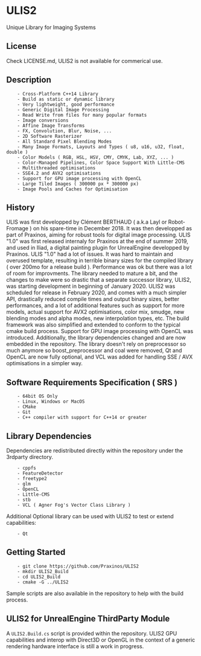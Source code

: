 # ULIS2
Unique Library for Imaging Systems

## License
Check LICENSE.md, ULIS2 is not available for commerical use.

## Description
        - Cross-Platform C++14 Library
        - Build as static or dynamic library
        - Very lightweight, good performance
        - Generic Digital Image Processing
        - Read Write from files for many popular formats
        - Image conversions
        - Affine Image Transforms
        - FX, Convolution, Blur, Noise, ...
        - 2D Software Rasterizer
        - All Standard Pixel Blending Modes
        - Many Image Formats, Layouts and Types ( u8, u16, u32, float, double )
        - Color Models ( RGB, HSL, HSV, CMY, CMYK, Lab, XYZ, ... )
        - Color-Managed Pipelines, Color Space Support With Little-CMS
        - Multithreaded optimisations
        - SSE4.2 and AVX2 optimisations
        - Support for GPU image processing with OpenCL
        - Large Tiled Images ( 300000 px * 300000 px)
        - Image Pools and Caches for Optimisation

## History
ULIS was first developped by Clément BERTHAUD ( a.k.a Layl or Robot-Fromage ) on his spare-time in December 2018.
It was then developped as part of Praxinos, aiming for robust tools for digital image processing.
ULIS "1.0" was first released internaly for Praxinos at the end of summer 2019, and used in Iliad, a digital painting plugin for UnrealEngine developped by Praxinos.
ULIS "1.0" had a lot of issues. It was hard to maintain and overused template, resulting in terrible binary sizes for the compiled library ( over 200mo for a release build ).
Performance was ok but there was a lot of room for improvments.
The library needed to mature a bit, and the changes to make were so drastic that a separate successor library, ULIS2, was starting development in beginning of January 2020.
ULIS2 was scheduled for release in February 2020, and comes with a much simpler API, drastically reduced compile times and output binary sizes, better performances,
and a lot of additional features such as support for more models, actual support for AVX2 optimisations, color mix, smudge, new blending modes and alpha modes, new interpolation types, etc.
The build framework was also simplified and extended to conform to the typical cmake build process.
Support for GPU image processing with OpenCL was introduced.
Additionally, the library dependencies changed and are now embedded in the repository. The library doesn't rely on preprocessor so much anymore so boost_preprocessor and coal were removed, Qt and OpenCL are now fully optional, and VCL was added for handling SSE / AVX optimisations in a simpler way.

## Software Requirements Specification ( SRS )
        - 64bit OS Only
        - Linux, Windows or MacOS
        - CMake
        - Git
        - C++ compiler with support for C++14 or greater

## Library Dependencies
Dependencies are redistributed directly within the repository under the 3rdparty directory.

        - cppfs
        - FeatureDetector
        - freetype2
        - glm
        - OpenCL
        - Little-CMS
        - stb
        - VCL ( Agner Fog's Vector Class Library )

Additional Optional library can be used with ULIS2 to test or extend capabilities:

        - Qt

## Getting Started
        - git clone https://github.com/Praxinos/ULIS2
        - mkdir ULIS2_Build
        - cd ULIS2_Build
        - cmake -G ../ULIS2

Sample scripts are also available in the repository to help with the build process.

## ULIS2 for UnrealEngine ThirdParty Module
A `ULIS2.Build.cs` script is provided within the repository.
ULIS2 GPU capabilities and interop with Direct3D or OpenGL in the context of a generic rendering hardware interface is still a work in progress.